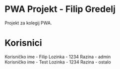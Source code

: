 # PWA Projekt - Filip Gredelj
Projekt za kolegij PWA.

# Korisnici
Korisničko ime - Filip
Lozinka - 1234
Razina - admin\
Korisničko ime - Test
Lozinka - 1234
Razina - ostalo
